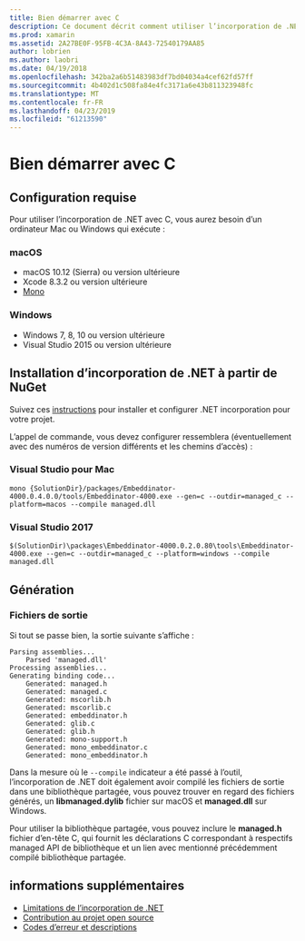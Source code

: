 ```yaml
---
title: Bien démarrer avec C
description: Ce document décrit comment utiliser l’incorporation de .NET pour incorporer du code .NET dans une application C. Elle explique comment utiliser l’incorporation de .NET dans Visual Studio 2019 et Visual Studio pour Mac.
ms.prod: xamarin
ms.assetid: 2A27BE0F-95FB-4C3A-8A43-72540179AA85
author: lobrien
ms.author: laobri
ms.date: 04/19/2018
ms.openlocfilehash: 342ba2a6b51483983df7bd04034a4cef62fd57ff
ms.sourcegitcommit: 4b402d1c508fa84e4fc3171a6e43b811323948fc
ms.translationtype: MT
ms.contentlocale: fr-FR
ms.lasthandoff: 04/23/2019
ms.locfileid: "61213590"
---
```

# <a name="getting-started-with-c"></a>Bien démarrer avec C

## <a name="requirements"></a>Configuration requise

Pour utiliser l’incorporation de .NET avec C, vous aurez besoin d’un ordinateur Mac ou Windows qui exécute :

### <a name="macos"></a>macOS

* macOS 10.12 (Sierra) ou version ultérieure
* Xcode 8.3.2 ou version ultérieure
* [Mono](https://www.mono-project.com/download/)

### <a name="windows"></a>Windows

* Windows 7, 8, 10 ou version ultérieure
* Visual Studio 2015 ou version ultérieure

## <a name="installing-net-embedding-from-nuget"></a>Installation d’incorporation de .NET à partir de NuGet

Suivez ces [instructions](~/tools/dotnet-embedding/get-started/install/install.md) pour installer et configurer .NET incorporation pour votre projet.

L’appel de commande, vous devez configurer ressemblera (éventuellement avec des numéros de version différents et les chemins d’accès) :

### <a name="visual-studio-for-mac"></a>Visual Studio pour Mac

```shell
mono {SolutionDir}/packages/Embeddinator-4000.0.4.0.0/tools/Embeddinator-4000.exe --gen=c --outdir=managed_c --platform=macos --compile managed.dll
```

### <a name="visual-studio-2017"></a>Visual Studio 2017

```shell
$(SolutionDir)\packages\Embeddinator-4000.0.2.0.80\tools\Embeddinator-4000.exe --gen=c --outdir=managed_c --platform=windows --compile managed.dll
```

## <a name="generation"></a>Génération

### <a name="output-files"></a>Fichiers de sortie

Si tout se passe bien, la sortie suivante s’affiche :

```shell
Parsing assemblies...
    Parsed 'managed.dll'
Processing assemblies...
Generating binding code...
    Generated: managed.h
    Generated: managed.c
    Generated: mscorlib.h
    Generated: mscorlib.c
    Generated: embeddinator.h
    Generated: glib.c
    Generated: glib.h
    Generated: mono-support.h
    Generated: mono_embeddinator.c
    Generated: mono_embeddinator.h
```

Dans la mesure où le `--compile` indicateur a été passé à l’outil, l’incorporation de .NET doit également avoir compilé les fichiers de sortie dans une bibliothèque partagée, vous pouvez trouver en regard des fichiers générés, un **libmanaged.dylib** fichier sur macOS et **managed.dll** sur Windows.

Pour utiliser la bibliothèque partagée, vous pouvez inclure le **managed.h** fichier d’en-tête C, qui fournit les déclarations C correspondant à respectifs managed API de bibliothèque et un lien avec mentionné précédemment compilé bibliothèque partagée.

## <a name="further-reading"></a>informations supplémentaires

* [Limitations de l’incorporation de .NET](~/tools/dotnet-embedding/limitations.md)
* [Contribution au projet open source](https://github.com/mono/Embeddinator-4000/blob/master/Contributing.md)
* [Codes d’erreur et descriptions](~/tools/dotnet-embedding/errors.md)
